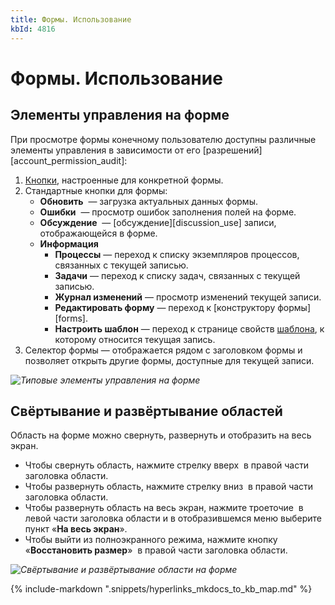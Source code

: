 ```yaml
---
title: Формы. Использование
kbId: 4816
---
```


# Формы. Использование

## Элементы управления на форме

При просмотре формы конечному пользователю доступны различные элементы управления в зависимости от его [разрешений][account_permission_audit]:

1. [Кнопки](https://kb.comindware.ru/category.php?id=848), настроенные для конкретной формы.
2. Стандартные кнопки для формы:
   - **Обновить** *‌* — загрузка актуальных данных формы.
   - **Ошибки** *‌* — просмотр ошибок заполнения полей на форме.
   - **Обсуждение** *‌* — [обсуждение][discussion_use] записи, отображающейся в форме.
   - **Информация** *‌*
     - **Процессы** — переход к списку экземпляров процессов, связанных с текущей записью.
     - **Задачи** — переход к списку задач, связанных с текущей записью.
     - **Журнал изменений** — просмотр изменений текущей записи.
     - **Редактировать форму** — переход к [конструктору формы][forms].
     - **Настроить шаблон** — переход к странице свойств [шаблона](https://kb.comindware.ru/category.php?id=845), к которому относится текущая запись.
3. Селектор формы *‌*— отображается рядом с заголовком формы и позволяет открыть другие формы, доступные для текущей записи.

_![Типовые элементы управления на форме](https://kb.comindware.ru/assets/img_65dd9c138728d.png)_

## Свёртывание и развёртывание областей

Область на форме можно свернуть, развернуть и отобразить на весь экран.

- Чтобы свернуть область, нажмите стрелку вверх *‌* в правой части заголовка области.
- Чтобы развернуть область, нажмите стрелку вниз *‌* в правой части заголовка области.
- Чтобы развернуть область на весь экран, нажмите троеточие ***‌*** в левой части заголовка области и в отобразившемся меню выберите пункт «**На весь экран**».
- Чтобы выйти из полноэкранного режима, нажмите кнопку «**Восстановить размер**» *‌* в правой части заголовка области.

_![Свёртывание и развёртывание области на форме](https://kb.comindware.ru/assets/img_65a66af9c2bf2.png)_

{% include-markdown ".snippets/hyperlinks_mkdocs_to_kb_map.md" %}
